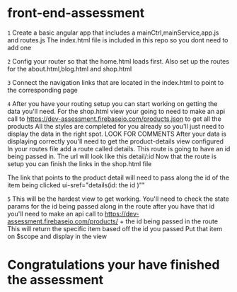 # front-end-assessment


``1``
 Create a basic angular app that includes a mainCtrl,mainService,app.js and routes.js The index.html file is included in this repo so you dont need to add one

``2``
 Config your router so that the home.html loads first. Also set up the routes for the about.html,blog.html and shop.html

``3``
Connect the navigation links that are located in the index.html to point to the corresponding page

``4``
 After you have your routing setup you can start working on getting the data you'll need.
 For the shop.html view your going to need to make an api call to https://dev-assessment.firebaseio.com/products.json to get all the products
 All the styles are completed for you already so you'll just need to display the data in the right spot. LOOK FOR COMMENTS
 After your data is displaying correctly you'll need to get the product-details view configured
 In your routes file add a route called details. This route is going to have an id being passed in. The url will look like this detail/:id
 Now that the route is setup you can finish the links in the shop.html file

 The link that points to the product detail will need to pass along the id of the item being clicked ui-sref="details(id: the id )""

``5``
This will be the hardest view to get working. You'll need to check the state params for the id being passed along in the route
after you have that id you'll need to make an api call to https://dev-assessment.firebaseio.com/products/ + the id being passed in the route
This will return the specific item based off the id you passed
Put that item on $scope and display in the view


# Congratulations your have finished the assessment
